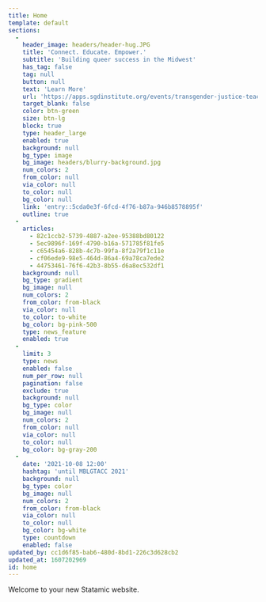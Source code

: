 ```yaml
---
title: Home
template: default
sections:
  -
    header_image: headers/header-hug.JPG
    title: 'Connect. Educate. Empower.'
    subtitle: 'Building queer success in the Midwest'
    has_tag: false
    tag: null
    button: null
    text: 'Learn More'
    url: 'https://apps.sgdinstitute.org/events/transgender-justice-teach-in'
    target_blank: false
    color: btn-green
    size: btn-lg
    block: true
    type: header_large
    enabled: true
    background: null
    bg_type: image
    bg_image: headers/blurry-background.jpg
    num_colors: 2
    from_color: null
    via_color: null
    to_color: null
    bg_color: null
    link: 'entry::5cda0e3f-6fcd-4f76-b87a-946b8578895f'
    outline: true
  -
    articles:
      - 82c1ccb2-5739-4887-a2ee-95388bd80122
      - 5ec9896f-169f-4790-b16a-571785f81fe5
      - c65454a6-828b-4c7b-99fa-8f2a79f1c11e
      - cf06ede9-98e5-464d-86a4-69a78ca7ede2
      - 44753461-76f6-42b3-8b55-d6a8ec532df1
    background: null
    bg_type: gradient
    bg_image: null
    num_colors: 2
    from_color: from-black
    via_color: null
    to_color: to-white
    bg_color: bg-pink-500
    type: news_feature
    enabled: true
  -
    limit: 3
    type: news
    enabled: false
    num_per_row: null
    pagination: false
    exclude: true
    background: null
    bg_type: color
    bg_image: null
    num_colors: 2
    from_color: null
    via_color: null
    to_color: null
    bg_color: bg-gray-200
  -
    date: '2021-10-08 12:00'
    hashtag: 'until MBLGTACC 2021'
    background: null
    bg_type: color
    bg_image: null
    num_colors: 2
    from_color: from-black
    via_color: null
    to_color: null
    bg_color: bg-white
    type: countdown
    enabled: false
updated_by: cc1d6f85-bab6-480d-8bd1-226c3d628cb2
updated_at: 1607202969
id: home
---
```

Welcome to your new Statamic website.
